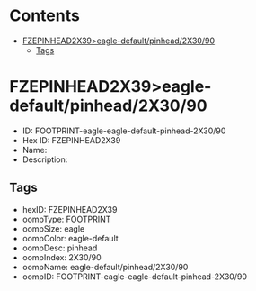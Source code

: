 



Contents
========

* [FZEPINHEAD2X39>eagle-default/pinhead/2X30/90](#fzepinhead2x39eagle-defaultpinhead2x3090)
	* [Tags](#tags)

# FZEPINHEAD2X39>eagle-default/pinhead/2X30/90

- ID: FOOTPRINT-eagle-eagle-default-pinhead-2X30/90
- Hex ID: FZEPINHEAD2X39
- Name: 
- Description: 

## Tags

- hexID: FZEPINHEAD2X39
- oompType: FOOTPRINT
- oompSize: eagle
- oompColor: eagle-default
- oompDesc: pinhead
- oompIndex: 2X30/90
- oompName: eagle-default/pinhead/2X30/90
- oompID: FOOTPRINT-eagle-eagle-default-pinhead-2X30/90
